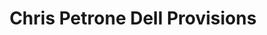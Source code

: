 ---
title: "Chris Petrone Dell Provisions"
url: /chandler/chris-petrone-dell-provisions/
shop: Metzgerei
---